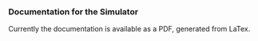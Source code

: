 ### Documentation for the Simulator

Currently the documentation is available as a PDF, generated from LaTex.